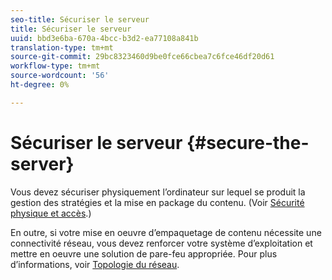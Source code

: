 ```yaml
---
seo-title: Sécuriser le serveur
title: Sécuriser le serveur
uuid: bbd3e6ba-670a-4bcc-b3d2-ea77108a841b
translation-type: tm+mt
source-git-commit: 29bc8323460d9be0fce66cbea7c6fce46df20d61
workflow-type: tm+mt
source-wordcount: '56'
ht-degree: 0%

---
```



# Sécuriser le serveur {#secure-the-server}

Vous devez sécuriser physiquement l’ordinateur sur lequel se produit la gestion des stratégies et la mise en package du contenu. (Voir [Sécurité physique et accès](../../aaxs-secure-deployment-guidelines/physical-sec-and-access.md).)

En outre, si votre mise en oeuvre d’empaquetage de contenu nécessite une connectivité réseau, vous devez renforcer votre système d’exploitation et mettre en oeuvre une solution de pare-feu appropriée. Pour plus d’informations, voir [Topologie du réseau](../../aaxs-secure-deployment-guidelines/overview/network-topology.md).

